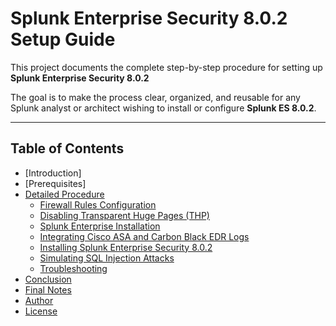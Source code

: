 # Splunk Enterprise Security 8.0.2 Setup Guide

This project documents the complete step-by-step procedure for setting up **Splunk Enterprise Security 8.0.2**

The goal is to make the process clear, organized, and reusable for any Splunk analyst or architect wishing to install or configure **Splunk ES 8.0.2**.

---

## Table of Contents

- [Introduction]
- [Prerequisites]
- [Detailed Procedure](#detailed-procedure)
  - [Firewall Rules Configuration](#firewall-rules-configuration)
  - [Disabling Transparent Huge Pages (THP)](#disabling-transparent-huge-pages-thp)
  - [Splunk Enterprise Installation](#splunk-enterprise-installation)
  - [Integrating Cisco ASA and Carbon Black EDR Logs](#integrating-cisco-asa-and-carbon-black-edr-logs)
  - [Installing Splunk Enterprise Security 8.0.2](#installing-splunk-enterprise-security-802)
  - [Simulating SQL Injection Attacks](#simulating-sql-injection-attacks)
  - [Troubleshooting](#troubleshooting)
- [Conclusion](#conclusion)
- [Final Notes](#final-notes)
- [Author](#author)
- [License](#license)
